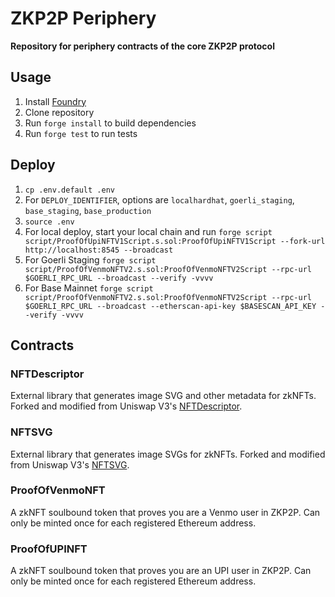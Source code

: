 # ZKP2P Periphery

**Repository for periphery contracts of the core ZKP2P protocol**

## Usage
1. Install [Foundry](https://book.getfoundry.sh/getting-started/installation)
2. Clone repository
3. Run `forge install` to build dependencies
4. Run `forge test` to run tests

## Deploy
1. `cp .env.default .env`
2. For `DEPLOY_IDENTIFIER`, options are `localhardhat`, `goerli_staging`, `base_staging`, `base_production`
1. `source .env`
2. For local deploy, start your local chain and run `forge script script/ProofOfUpiNFTV1Script.s.sol:ProofOfUpiNFTV1Script --fork-url http://localhost:8545 --broadcast`
3. For Goerli Staging `forge script script/ProofOfVenmoNFTV2.s.sol:ProofOfVenmoNFTV2Script --rpc-url $GOERLI_RPC_URL --broadcast --verify -vvvv`
4. For Base Mainnet `forge script script/ProofOfVenmoNFTV2.s.sol:ProofOfVenmoNFTV2Script --rpc-url $GOERLI_RPC_URL --broadcast --etherscan-api-key $BASESCAN_API_KEY --verify -vvvv`

## Contracts

### NFTDescriptor
External library that generates image SVG and other metadata for zkNFTs. Forked and modified from Uniswap V3's [NFTDescriptor](https://github.com/Uniswap/v3-periphery/blob/main/contracts/libraries/NFTDescriptor.sol).

### NFTSVG
External library that generates image SVGs for zkNFTs. Forked and modified from Uniswap V3's [NFTSVG](https://github.com/Uniswap/v3-periphery/blob/main/contracts/libraries/NFTSVG.sol).

### ProofOfVenmoNFT
A zkNFT soulbound token that proves you are a Venmo user in ZKP2P. Can only be minted once for each registered Ethereum address.

### ProofOfUPINFT
A zkNFT soulbound token that proves you are an UPI user in ZKP2P. Can only be minted once for each registered Ethereum address.
